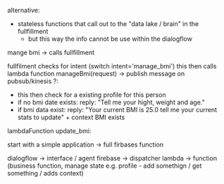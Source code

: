 alternative: 
- stateless functions that call out to the "data lake / brain" in the fullfillment
  - but this way the info cannot be use within the dialogflow


mange bmi -> calls fullfillment

fullfilment checks for intent (switch intent='manage_bmi') this then calls lambda function manageBmi(request) -> publish message on pubsub/kinesis ?:
* this then check for a existing profile for this person
* if no bmi date exists: reply: "Tell me your hight, weight and age."
* if bmi data exist: reply: "Your current BMI is 25.0 tell me your current stats to update" + context BMI exists

lambdaFunction update_bmi: 


start with a simple application -> full firbases function 

dialogflow -> interface / agent
firebase -> dispatcher 
lambda -> function (business function, manage state e.g. profile - add somethign / get something / adds context)